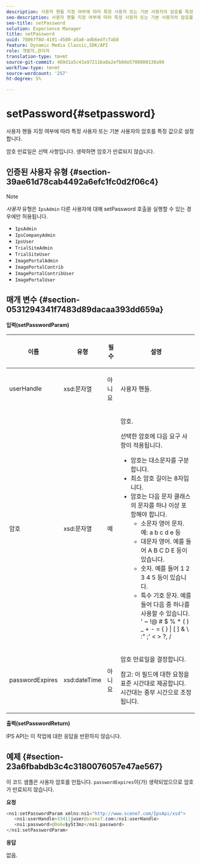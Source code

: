 ```yaml
---
description: 사용자 핸들 지정 여부에 따라 특정 사용자 또는 기본 사용자의 암호를 특정 값으로 설정합니다.
seo-description: 사용자 핸들 지정 여부에 따라 특정 사용자 또는 기본 사용자의 암호를 특정 값으로 설정합니다.
seo-title: setPassword
solution: Experience Manager
title: setPassword
uuid: 78067f8d-4191-4580-a5a8-adb6edfcfab8
feature: Dynamic Media Classic,SDK/API
role: 개발자,관리자
translation-type: tm+mt
source-git-commit: 469d1a5c43a972116a8a2efb0de5708800130a99
workflow-type: tm+mt
source-wordcount: '257'
ht-degree: 5%

---
```



# setPassword{#setpassword}

사용자 핸들 지정 여부에 따라 특정 사용자 또는 기본 사용자의 암호를 특정 값으로 설정합니다.

암호 만료일은 선택 사항입니다. 생략하면 암호가 만료되지 않습니다.

## 인증된 사용자 유형 {#section-39ae61d78cab4492a6efc1fc0d2f06c4}

>[!NOTE]
>
>*사용자* 유형은  `IpsAdmin` 다른 사용자에 대해 setPassword 호출을 실행할 수 있는 경우에만 허용됩니다.

* `IpsAdmin`
* `IpsCompanyAdmin`
* `IpsUser`
* `TrialSiteAdmin`
* `TrialSiteUser`
* `ImagePortalAdmin`
* `ImagePortalContrib`
* `ImagePortalContribUser`
* `ImagePortalUser`

## 매개 변수 {#section-0531294341f7483d89dacaa393dd659a}

**입력(setPasswordParam)**

<table id="table_BF54512811344E0B979C5070354E8048"> 
 <thead> 
  <tr> 
   <th colname="col1" class="entry"> <p>이름 </p> </th> 
   <th colname="col2" class="entry"> <p>유형 </p> </th> 
   <th colname="col3" class="entry"> <p>필수 </p> </th> 
   <th colname="col4" class="entry"> <p>설명 </p> </th> 
  </tr> 
 </thead>
 <tbody> 
  <tr> 
   <td colname="col1"> <p> <span class="codeph"> <span class="varname"> userHandle  </span> </span> </p> </td> 
   <td colname="col2"> <p> <span class="codeph"> xsd:문자열  </span> </p> </td> 
   <td colname="col3"> <p>아니요 </p> </td> 
   <td colname="col4"> <p>사용자 핸들. </p> </td> 
  </tr> 
  <tr> 
   <td colname="col1"> <p> <span class="codeph"> <span class="varname"> 암호  </span> </span> </p> </td> 
   <td colname="col2"> <p> <span class="codeph"> xsd:문자열  </span> </p> </td> 
   <td colname="col3"> <p>예 </p> </td> 
   <td colname="col4"> <p>암호. </p> <p>선택한 암호에 다음 요구 사항이 적용됩니다. </p> <p> 
     <ul id="ul_E5BE3621127C476788412174584075B3"> 
      <li id="li_0132852AFD774659A0224C450F19418C">암호는 대소문자를 구분합니다. </li> 
      <li id="li_71224B3A89C8461AB689BAD383EC8CEA">최소 암호 길이는 8자입니다. </li> 
      <li id="li_C21B6843EA734D1ABE0580185F775408">암호는 다음 문자 클래스의 문자를 하나 이상 포함해야 합니다. 
       <ul id="ul_D5D3911AD6214035BBD2AB8350A459C7"> 
        <li id="li_6E3F084100104F2CBCF130EF8852C7B7">소문자 영어 문자. 예: <span class="codeph"> a b c d e </span> 등 </li> 
        <li id="li_1FDED8D7348842BC857320D797D41217">대문자 영어. 예를 들어 <span class="codeph"> A B C D E </span> 등이 있습니다. </li> 
        <li id="li_C3C4D5412AA749F3B78F37B2B696CF80">숫자. 예를 들어 <span class="codeph"> 1 2 3 4 5 </span> 등이 있습니다. </li> 
        <li id="li_2730798F26E74B878BEDE510CD06D8DD">특수 기호 문자. 예를 들어 다음 중 하나를 사용할 수 있습니다.<span class="codeph"> ' ~ !@ # $ % * ( ) _ + - = { } | [ ] &amp; \ :" ;' &lt; &gt; ?, / </span> </li> 
       </ul> </li> 
     </ul> </p> </td> 
  </tr> 
  <tr> 
   <td colname="col1"> <p> <span class="codeph"> <span class="varname"> passwordExpires  </span> </span> </p> </td> 
   <td colname="col2"> <p> <span class="codeph"> xsd:dateTime  </span> </p> </td> 
   <td colname="col3"> <p>아니요 </p> </td> 
   <td colname="col4"> <p>암호 만료일을 결정합니다. <p>참고: 이 필드에 대한 요청을 표준 시간대로 제공합니다. 시간대는 중부 시간으로 조정됩니다. </p> </p> </td> 
  </tr> 
 </tbody> 
</table>

**출력(setPasswordReturn)**

IPS API는 이 작업에 대한 응답을 반환하지 않습니다.

## 예제 {#section-23a6fbabdb3c4c3180076057e47ae567}

이 코드 샘플은 사용자 암호를 만듭니다. `passwordExpires`이(가) 생략되었으므로 암호가 만료되지 않습니다.

**요청**

```java
<ns1:setPasswordParam xmlns:ns1="http://www.scene7.com/IpsApi/xsd">  
   <ns1:userHandle>3341|juser@scene7.com</ns1:userHandle> 
   <ns1:password>@Do6e$ySt3mz</ns1:password> 
</ns1:setPasswordParam>
```

**응답**

없음.
